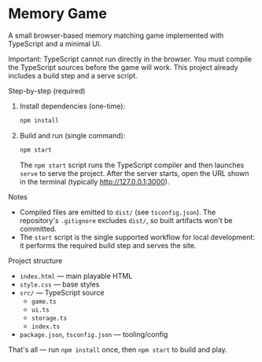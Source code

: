 # Memory Game

A small browser-based memory matching game implemented with TypeScript and a minimal UI.

Important: TypeScript cannot run directly in the browser. You must compile the TypeScript sources before the game will work. This project already includes a build step and a serve script.

Step-by-step (required)

1. Install dependencies (one-time):

   ```bash
   npm install
   ```

2. Build and run (single command):

   ```bash
   npm start
   ```

   The `npm start` script runs the TypeScript compiler and then launches `serve` to serve the project. After the server starts, open the URL shown in the terminal (typically http://127.0.0.1:3000).

Notes

- Compiled files are emitted to `dist/` (see `tsconfig.json`). The repository's `.gitignore` excludes `dist/`, so built artifacts won't be committed.
- The `start` script is the single supported workflow for local development: it performs the required build step and serves the site.

Project structure

- `index.html`  — main playable HTML
- `style.css`   — base styles
- `src/`        — TypeScript source
  - `game.ts`
  - `ui.ts`
  - `storage.ts`
  - `index.ts`
- `package.json`, `tsconfig.json` — tooling/config

That's all — run `npm install` once, then `npm start` to build and play.


